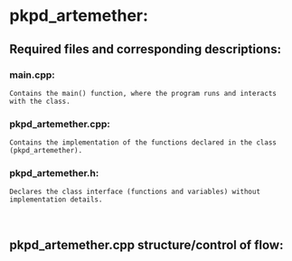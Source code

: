 # pkpd_artemether:

## Required files and corresponding descriptions:

### main.cpp: 
	Contains the main() function, where the program runs and interacts with the class.

### pkpd_artemether.cpp: 
	Contains the implementation of the functions declared in the class (pkpd_artemether).

### pkpd_artemether.h: 
	Declares the class interface (functions and variables) without implementation details.

<br>

## pkpd_artemether.cpp structure/control of flow: